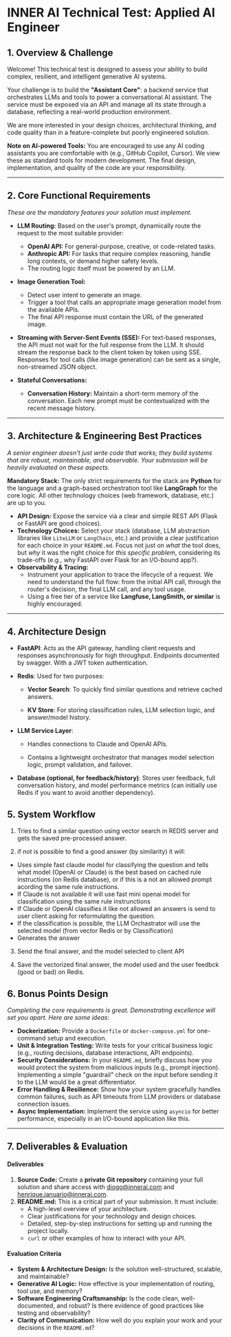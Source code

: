 # INNER AI Technical Test: Applied AI Engineer

## 1. Overview & Challenge

Welcome! This technical test is designed to assess your ability to build complex, resilient, and intelligent generative AI systems.

Your challenge is to build the **"Assistant Core"**: a backend service that orchestrates LLMs and tools to power a conversational AI assistant. The service must be exposed via an API and manage all its state through a database, reflecting a real-world production environment.

We are more interested in your design choices, architectural thinking, and code quality than in a feature-complete but poorly engineered solution.

**Note on AI-powered Tools:** You are encouraged to use any AI coding assistants you are comfortable with (e.g., GitHub Copilot, Cursor). We view these as standard tools for modern development. The final design, implementation, and quality of the code are your responsibility.

---

## 2. Core Functional Requirements

*These are the mandatory features your solution must implement.*

-   **LLM Routing:** Based on the user's prompt, dynamically route the request to the most suitable provider:
    -   **OpenAI API:** For general-purpose, creative, or code-related tasks.
    -   **Anthropic API:** For tasks that require complex reasoning, handle long contexts, or demand higher safety levels.
    -   The routing logic itself must be powered by an LLM.

-   **Image Generation Tool:**
    -   Detect user intent to generate an image.
    -   Trigger a tool that calls an appropriate image generation model from the available APIs.
    -   The final API response must contain the URL of the generated image.

-   **Streaming with Server-Sent Events (SSE):** For text-based responses, the API must not wait for the full response from the LLM. It should stream the response back to the client token by token using SSE. Responses for tool calls (like image generation) can be sent as a single, non-streamed JSON object.

-   **Stateful Conversations:**
    -   **Conversation History:** Maintain a short-term memory of the conversation. Each new prompt must be contextualized with the recent message history.

---

## 3. Architecture & Engineering Best Practices

*A senior engineer doesn't just write code that works; they build systems that are robust, maintainable, and observable. Your submission will be heavily evaluated on these aspects.*

**Mandatory Stack:** The only strict requirements for the stack are **Python** for the language and a graph-based orchestration tool like **LangGraph** for the core logic. All other technology choices (web framework, database, etc.) are up to you.

-   **API Design:** Expose the service via a clear and simple REST API (Flask or FastAPI are good choices).
-   **Technology Choices:** Select your stack (database, LLM abstraction libraries like `LiteLLM` or `LangChain`, etc.) and provide a clear justification for each choice in your `README.md`. Focus not just on *what* the tool does, but *why* it was the right choice for *this specific problem*, considering its trade-offs (e.g., why FastAPI over Flask for an I/O-bound app?).
-   **Observability & Tracing:**
    -   Instrument your application to trace the lifecycle of a request. We need to understand the full flow: from the initial API call, through the router's decision, the final LLM call, and any tool usage.
    -   Using a free tier of a service like **Langfuse, LangSmith, or similar** is highly encouraged.

---


##  4. Architecture Design

- **FastAPI**: Acts as the API gateway, handling client requests and responses asynchronously for high throughput. Endpoints documented by swagger. With a JWT token authentication.
    
- **Redis**: Used for two purposes:
    
    - **Vector Search**: To quickly find similar questions and retrieve cached answers.
        
    - **KV Store**: For storing classification rules, LLM selection logic, and answer/model history.
        
- **LLM Service Layer**:
    
    - Handles connections to Claude and OpenAI APIs.
        
    - Contains a lightweight orchestrator that manages model selection logic, prompt validation, and failover.
        
- **Database (optional, for feedback/history)**: Stores user feedback, full conversation history, and model performance metrics (can initially use Redis if you want to avoid another dependency).


## 5. System Workflow

1) Tries to find a similar question using vector search in REDIS server
and gets the saved pre-processed answer.

2)  if not is possible to find a good answer (by similarity) it will:
- Uses simple fast claude model for classifying the question and tells
what model (OpenAI or Claude) is the best based on cached rule instructions (on Redis database), 
or if this is a not an allowed prompt acording the same rule instructions. 
- If Claude is not available it will use fast mini openai model for classification using the same rule instrunctions
- If Claude or OpenAI classifies it like not allowed an answers is send to user client
asking for reformulating the question.
- If the classification is possible, the LLM Orchastrator will use the selected model (from vector Redis or by Classification)
- Generates the answer

3) Send the final answer, and the model selected to client API

4) Save the vectorized final answer, the model used and the user feedbck (good or bad) on Redis.


## 6. Bonus Points Design

*Completing the core requirements is great. Demonstrating excellence will set you apart. Here are some ideas:*

-   **Dockerization:** Provide a `Dockerfile` or `docker-compose.yml` for one-command setup and execution.
-   **Unit & Integration Testing:** Write tests for your critical business logic (e.g., routing decisions, database interactions, API endpoints).
-   **Security Considerations:** In your `README.md`, briefly discuss how you would protect the system from malicious inputs (e.g., prompt injection). Implementing a simple "guardrail" check on the input before sending it to the LLM would be a great differentiator.
-   **Error Handling & Resilience:** Show how your system gracefully handles common failures, such as API timeouts from LLM providers or database connection issues.
-   **Async Implementation:** Implement the service using `asyncio` for better performance, especially in an I/O-bound application like this.

---

## 7. Deliverables & Evaluation

#### Deliverables

1.  **Source Code:** Create a **private Git repository** containing your full solution and share access with diogo@innerai.com and henrique.januario@innerai.com.
2.  **README.md:** This is a critical part of your submission. It must include:
    -   A high-level overview of your architecture.
    -   Clear justifications for your technology and design choices.
    -   Detailed, step-by-step instructions for setting up and running the project locally.
    -   `curl` or other examples of how to interact with your API.

#### Evaluation Criteria

-   **System & Architecture Design:** Is the solution well-structured, scalable, and maintainable?
-   **Generative AI Logic:** How effective is your implementation of routing, tool use, and memory?
-   **Software Engineering Craftsmanship:** Is the code clean, well-documented, and robust? Is there evidence of good practices like testing and observability?
-   **Clarity of Communication:** How well do you explain your work and your decisions in the `README.md`?
 